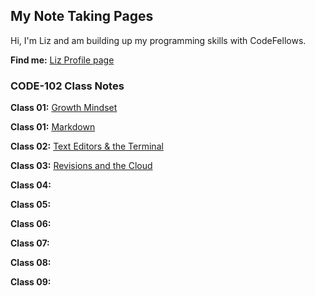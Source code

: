 ## My Note Taking Pages
Hi, I'm Liz and am building up my programming skills with CodeFellows.

**Find me:** [Liz Profile 
page](https://github.com/elizabethpurtell)

### CODE-102 Class Notes

**Class 01:** [Growth Mindset](https://elizabethpurtell.github.io/reading-notes/growth-mindset)

**Class 01:** [Markdown](https://elizabethpurtell.github.io/reading-notes/markdown)

**Class 02:** [Text Editors & the Terminal](https://elizabethpurtell.github.io/reading-notes/text-editors)

**Class 03:** [Revisions and the Cloud](https://elizabethpurtell.github.io/reading-notes/revisions-cloud)

**Class 04:**

**Class 05:**

**Class 06:**

**Class 07:**

**Class 08:**

**Class 09:**

